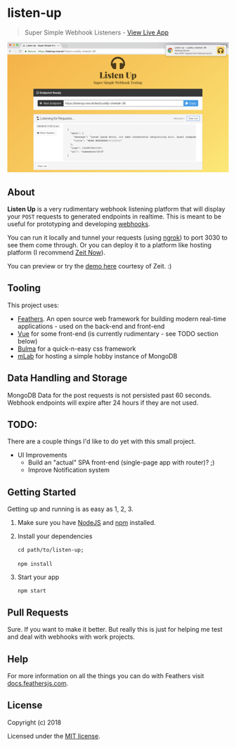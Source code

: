 # listen-up

> Super Simple Webhook Listeners - [View Live App](https://listenup.now.sh)

![Listen Up Screenshot](listen-up.png)

## About

**Listen Up** is a very rudimentary webhook listening platform that will display your `POST` requests to generated endpoints in realtime. This is meant to be useful for prototyping and developing [webhooks](https://en.wikipedia.org/wiki/Webhook).

You can run it locally and tunnel your requests (using [ngrok](https://ngrok.com/)) to port 3030 to see them come through. Or you can deploy it to a platform like hosting platform (I recommend [Zeit Now](https://zeit.co/now)).

You can preview or try the [demo here](https://listenup.now.sh) courtesy of Zeit. :)

## Tooling

This project uses:

- [Feathers](http://feathersjs.com). An open source web framework for building modern real-time applications - used on the back-end and front-end
- [Vue](https://vuejs.org) for some front-end (is currently rudimentary - see TODO section below)
- [Bulma](https://bulma.org) for a quick-n-easy css framework
- [mLab](https://mLab.com) for hosting a simple hobby instance of MongoDB

## Data Handling and Storage

MongoDB Data for the post requests is not persisted past 60 seconds. Webhook endpoints will expire after 24 hours if they are not used.

## TODO:

There are a couple things I'd like to do yet with this small project.

- UI Improvements
  - Build an "actual" SPA front-end (single-page app with router)? ;)
  - Improve Notification system

## Getting Started

Getting up and running is as easy as 1, 2, 3.

1. Make sure you have [NodeJS](https://nodejs.org/) and [npm](https://www.npmjs.com/) installed.
2. Install your dependencies

   ```
   cd path/to/listen-up;

   npm install
   ```

3. Start your app

   ```
   npm start
   ```

## Pull Requests

Sure. If you want to make it better. But really this is just for helping me test and deal with webhooks with work projects.

## Help

For more information on all the things you can do with Feathers visit [docs.feathersjs.com](http://docs.feathersjs.com).

## License

Copyright (c) 2018

Licensed under the [MIT license](LICENSE).

